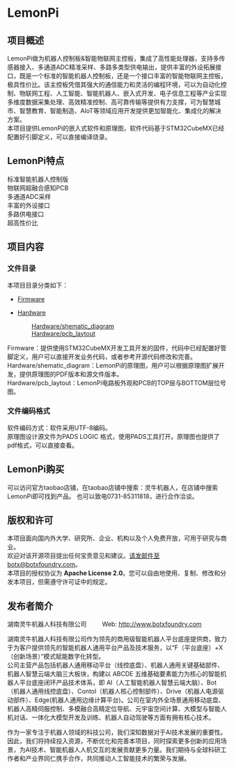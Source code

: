 # LemonPi

## 项目概述

LemonPi做为机器人控制板&智能物联网主控板，集成了高性能处理器，支持多传感器接入、多通道ADC精准采样、多路多类型供电输出，提供丰富的外设拓展接口，既是一个标准的智能机器人控制板，还是一个接口丰富的智能物联网主控板，极具性价比。该主控板凭借其强大的通信能力和灵活的编程环境，可以为自动化控制、物联网工程、人工智能、智能机器人、嵌入式开发、电子信息工程等产业实现多维度数据采集处理、高效精准控制、高可靠传输等提供有力支撑，可为智慧城市、智慧教育、智能制造、AloT等领域应用开发提供更加智能化、集成化的解决方案。<br> 
本项目提供LemonPi的嵌入式软件和原理图，软件代码基于STM32CubeMX已经配置好引脚定义，可以直接编译烧录。

## LemonPi特点

标准智能机器人控制版
<br> 
物联网超融合感知PCB
<br> 
多通道ADC采样
<br> 
丰富的外设接口
<br>
多路供电接口
<br>
超高性价比

## 项目内容

### 文件目录

本项目目录分类如下：
     
* [Firmware](/Firmware) 
     
* [Hardware](/Hardware)

     &emsp;&emsp;  [Hardware/shematic_diagram](shematic_diagram)
     <br> 
     &emsp;&emsp;  [Hardware/pcb_laytout](pcb_laytout)
     <br>

Firmware：提供使用STM32CubeMX开发工具开发的固件，代码中已经配置好管脚定义，用户可以直接开发业务代码，或者参考开源代码修改和完善。<br>
Hardware/shematic_diagram：LemonPi的原理图，用户可以根据原理图扩展开发，提供原理图的PDF版本和源文件版本。<br>
Hardware/pcb_laytout：LemonPi电路板外观和PCB的TOP层与BOTTOM层位号图。
  
### 文件编码格式

软件编码方式：软件采用UTF-8编码。<br>
原理图设计源文件为PADS LOGIC 格式，使用PADS工具打开。原理图也提供了pdf格式，可以直接查看。

## LemonPi购买

可以访问官方taobao店铺，在taobao店铺中搜索：灵牛机器人，在店铺中搜索LemonPi即可找到产品。
也可以致电0731-85311818，进行合作洽谈。

## 版权和许可

本项目面向国内外大学、研究所、企业、机构以及个人免费开放，可用于研究与商业。
<br> 
欢迎对该开源项目提出任何宝贵意见和建议。请发邮件至botx@botxfoundry.com。
<br> 
本项目的授权协议为 **Apache License 2.0**。您可以自由地使用、复制、修改和分发本项目，但需遵守许可证中的规定。
<br>

## 发布者简介

湖南灵牛机器人科技有限公司       &emsp;&emsp;  Web:  http://www.botxfoundry.com

湖南灵牛机器人科技有限公司作为领先的商用级智能机器人平台底座提供商，致力于为客户提供领先的智能机器人通用平台产品及技术服务，以“F（平台底座）+X（创新场景）”模式赋能数字化转型。
<br> 
公司主营产品包括机器人通用移动平台（线控底盘）、机器人通用关键基础部件、机器人智慧云端大脑三大板块，构建以 ABCDE 五维基础要素能力为核心的智能机器人平台底座闭环产品技术体系，即 AI（人工智能机器人智慧云端大脑）、Bot（机器人通用线控底盘）、Contol（机器人核心控制部件）、Drive（机器人电源驱动部件）、Edge(机器人通用边缘计算平台)。公司在室内外全场景通用移动底盘、机器人高精伺服控制、多模融合高精定位导航、元宇宙空间计算、大模型与智能人机对话、一体化大模型开发及训练、机器人自动驾驶等方面有拥有核心技术。
 
作为一家专注于机器人领域的科技公司，我们深知数据对于AI技术发展的重要性。因此，我们将持续投入资源，不断优化和完善本项目，同时探索更多创新的应用场景，为AI技术、智能机器人人机交互的发展贡献更多力量。我们期待与全球科研工作者和产业界同仁携手合作，共同推动人工智能技术的繁荣与发展。
